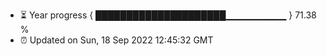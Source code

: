 - ⏳ Year progress { █████████████████████▁▁▁▁▁▁▁▁▁ } 71.38 %
- ⏰ Updated on Sun, 18 Sep 2022 12:45:32 GMT

